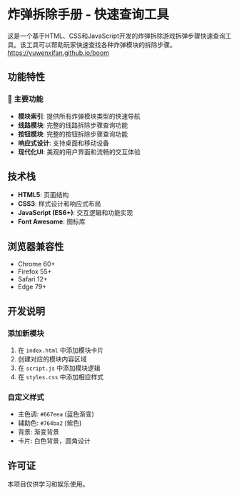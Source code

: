 # 炸弹拆除手册 - 快速查询工具

这是一个基于HTML、CSS和JavaScript开发的炸弹拆除游戏拆弹步骤快速查询工具。该工具可以帮助玩家快速查找各种炸弹模块的拆除步骤。
https://yuwenxifan.github.io/boom

## 功能特性

### 🎯 主要功能
- **模块索引**: 提供所有炸弹模块类型的快速导航
- **线路模块**: 完整的线路拆除步骤查询功能
- **按钮模块**: 完整的按钮拆除步骤查询功能
- **响应式设计**: 支持桌面和移动设备
- **现代化UI**: 美观的用户界面和流畅的交互体验


## 技术栈

- **HTML5**: 页面结构
- **CSS3**: 样式设计和响应式布局
- **JavaScript (ES6+)**: 交互逻辑和功能实现
- **Font Awesome**: 图标库

## 浏览器兼容性

- Chrome 60+
- Firefox 55+
- Safari 12+
- Edge 79+

## 开发说明

### 添加新模块
1. 在 `index.html` 中添加模块卡片
2. 创建对应的模块内容区域
3. 在 `script.js` 中添加模块逻辑
4. 在 `styles.css` 中添加相应样式

### 自定义样式
- 主色调: `#667eea` (蓝色渐变)
- 辅助色: `#764ba2` (紫色)
- 背景: 渐变背景
- 卡片: 白色背景，圆角设计

## 许可证

本项目仅供学习和娱乐使用。
